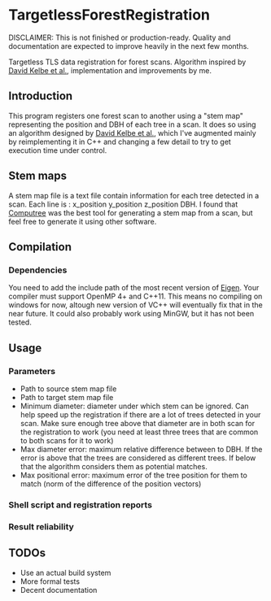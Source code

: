 # TargetlessForestRegistration
DISCLAIMER: This is not finished or production-ready. Quality and documentation are expected to improve heavily in the next few months.

Targetless TLS data registration for forest scans. Algorithm inspired by [David Kelbe et al.](http://ieeexplore.ieee.org/document/7446318/?reload=true&arnumber=7446318), implementation and improvements by me.

## Introduction
This program registers one forest scan to another using a "stem map" representing the position and DBH of each tree in a scan.
It does so using an algorithm designed by [David Kelbe et al.](http://ieeexplore.ieee.org/document/7446318/?reload=true&arnumber=7446318), which I've augmented mainly by reimplementing it in C++ and changing a few
detail to try to get execution time under control.

## Stem maps
A stem map file is a text file contain information for each tree detected in a scan. Each line is : x_position y_position z_position DBH.
I found that [Computree](http://computree.onf.fr/?lang=en) was the best tool for generating a stem map from a scan, but feel free to generate it using other software.

## Compilation
### Dependencies
You need to add the include path of the most recent version of [Eigen](http://eigen.tuxfamily.org/index.php?title=Main_Page). Your compiler must support OpenMP 4+ and C++11. This means no compiling on windows for now, altough new version of VC++ will eventually fix that in the near future. It could also probably work using MinGW, but it has not been tested.

## Usage
### Parameters
- Path to source stem map file
- Path to target stem map file
- Minimum diameter: diameter under which stem can be ignored. Can help speed up the registration if there are a lot of trees detected in your scan. Make sure enough tree above that diameter are in both scan for the registration to work (you need at least three trees that are common to both scans for it to work)
- Max diameter error: maximum relative difference between to DBH. If the error is above that the trees are considered as different trees. If below that the algorithm considers them as potential matches.
- Max positional error: maximum error of the tree position for them to match (norm of the difference of the position vectors)

### Shell script and registration reports
### Result reliability

## TODOs
- Use an actual build system
- More formal tests
- Decent documentation
